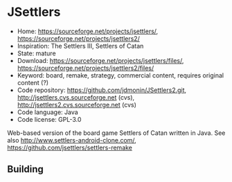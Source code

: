 # JSettlers

- Home: https://sourceforge.net/projects/jsettlers/, https://sourceforge.net/projects/jsettlers2/
- Inspiration: The Settlers III, Settlers of Catan
- State: mature
- Download: https://sourceforge.net/projects/jsettlers/files/, https://sourceforge.net/projects/jsettlers2/files/
- Keyword: board, remake, strategy, commercial content, requires original content (?)
- Code repository: https://github.com/jdmonin/JSettlers2.git, http://jsettlers.cvs.sourceforge.net (cvs), http://jsettlers2.cvs.sourceforge.net (cvs)
- Code language: Java
- Code license: GPL-3.0

Web-based version of the board game Settlers of Catan written in Java.
See also http://www.settlers-android-clone.com/, https://github.com/jsettlers/settlers-remake

## Building
